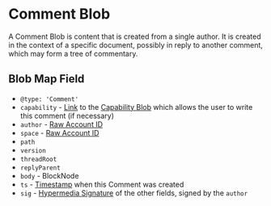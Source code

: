 # Comment Blob

A Comment Blob is content that is created from a single author. It is created in the context of a specific document, possibly in reply to another comment, which may form a tree of commentary.

## Blob Map Field

- `@type: 'Comment'`
- `capability` - [Link](./ipld-link.md) to the [Capability Blob](./blob-capability.md) which allows the user to write this comment (if necessary)
- `author` - [Raw Account ID](./raw-account-id.md)
- `space` - [Raw Account ID](./raw-account-id.md)
- `path`
- `version`
- `threadRoot`
- `replyParent`
- `body` - BlockNode
- `ts` - [Timestamp](./timestamp.md) when this Comment was created
- `sig` - [Hypermedia Signature](./signature.md) of the other fields, signed by the `author`

